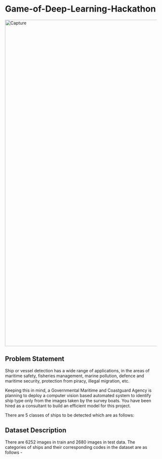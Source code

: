 # Game-of-Deep-Learning-Hackathon
<img width="1079" alt="Capture" src="https://user-images.githubusercontent.com/37707687/59141304-e1205300-89c7-11e9-8485-1c728621986d.PNG">

## Problem Statement
Ship or vessel detection has a wide range of applications, in the areas of maritime safety,  fisheries management, marine pollution, defence and maritime security, protection from piracy, illegal migration, etc.

Keeping this in mind, a Governmental Maritime and Coastguard Agency is planning to deploy a computer vision based automated system to identify ship type only from the images taken by the survey boats. You have been hired as a consultant to build an efficient model for this project.

There are 5 classes of ships to be detected which are as follows:

## Dataset Description
There are 6252 images in train and 2680 images in test data. The categories of ships and their corresponding codes in the dataset are as follows -
